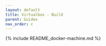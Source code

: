 ```yaml
---
layout: default
title: Virtualbox - Build
parent: Guides
nav_order: c 
---
```


{% include README_docker-machine.md %}
